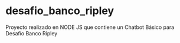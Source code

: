# desafio_banco_ripley
Proyecto realizado en NODE JS que contiene un Chatbot Básico para Desafío Banco Ripley
